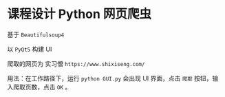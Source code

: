# 课程设计 Python 网页爬虫
基于 `Beautifulsoup4`  

以 `PyQt5` 构建 UI  

爬取的网页为 实习僧 `https://www.shixiseng.com/`    

用法：在工作路径下，运行 `python GUI.py` 会出现 UI 界面，点击 `爬取` 按钮，输入爬取页数，点击 `OK` 。